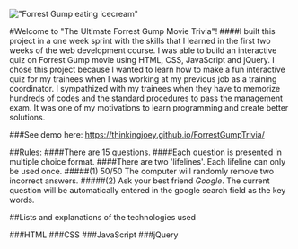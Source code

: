 <!-- 1.a description of your game ([Use Your Game's Name])
2.lists and explanations of the technologies used (Technologies),
3.the design approach taken (Design),
4.installation instructions (Get Started), and
5.unsolved problems and/or planned features (Next Steps). -->
!["Forrest Gump eating icecream"](http://forrestgump.com/wp-content/uploads/2014/12/forrest-gump1__140605215604.png) 

#Welcome to "The Ultimate Forrest Gump Movie Trivia"! 
####I built this project in a one week sprint with the skills that I learned in the first two weeks of the web development course. I was able to build an interactive quiz on Forrest Gump movie using HTML, CSS, JavaScript and jQuery. I chose this project because I wanted to learn how to make a fun interactive quiz for my trainees when I was working at my previous job as a training coordinator. I sympathized with my trainees when they have to memorize hundreds of codes and the standard procedures to pass the management exam. It was one of my motivations to learn programming and create better solutions.

###See demo here: https://thinkingjoey.github.io/ForrestGumpTrivia/

##Rules:
####There are 15 questions.
####Each question is presented in multiple choice format.
####There are two 'lifelines'. Each lifeline can only be used once. 
#####(1) 50/50	The computer will randomly remove two incorrect answers.
#####(2) Ask your best friend *Google*. The current question will be automatically entered in the google search field as the key words.


##Lists and explanations of the technologies used 

###HTML
###CSS
###JavaScript
###jQuery

